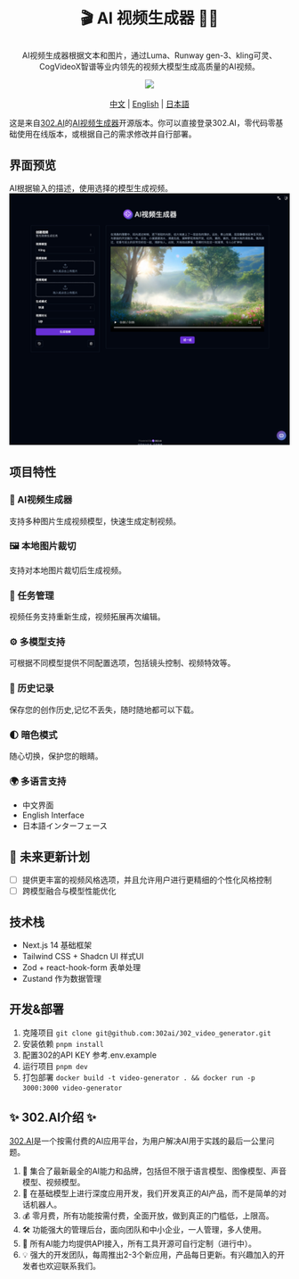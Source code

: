 # <p align="center">🎬 AI 视频生成器 🚀✨</p>

<p align="center">AI视频生成器根据文本和图片，通过Luma、Runway gen-3、kling可灵、CogVideoX智谱等业内领先的视频大模型生成高质量的AI视频。</p>

<p align="center"><a href="https://302.ai/tools/word/" target="blank"><img src="https://file.302ai.cn/gpt/imgs/github/302_badge.png" /></a></p >

<p align="center"><a href="README zh.md">中文</a> | <a href="README.md">English</a> | <a href="README_ja.md">日本語</a></p>



这是来自[302.AI](https://302.ai)的[AI视频生成器](https://302.ai/tools/vgen/)开源版本。你可以直接登录302.AI，零代码零基础使用在线版本，或根据自己的需求修改并自行部署。

## 界面预览
AI根据输入的描述，使用选择的模型生成视频。
![v-gen](docs/zh.png)

## 项目特性

### 🎥 AI视频生成器
  支持多种图片生成视频模型，快速生成定制视频。
### 🖼️ 本地图片裁切
  支持对本地图片裁切后生成视频。
### 🔄 任务管理
  视频任务支持重新生成，视频拓展再次编辑。
### ⚙️ 多模型支持
  可根据不同模型提供不同配置选项，包括镜头控制、视频特效等。
### 📜 历史记录
  保存您的创作历史,记忆不丢失，随时随地都可以下载。
### 🌓 暗色模式
  随心切换，保护您的眼睛。
### 🌍 多语言支持
  - 中文界面
  - English Interface
  - 日本語インターフェース

## 🚩 未来更新计划
- [ ] 提供更丰富的视频风格选项，并且允许用户进行更精细的个性化风格控制
- [ ] 跨模型融合与模型性能优化
  
## 技术栈

- Next.js 14 基础框架
- Tailwind CSS + Shadcn UI 样式UI
- Zod + react-hook-form 表单处理
- Zustand 作为数据管理

## 开发&部署

1. 克隆项目 `git clone git@github.com:302ai/302_video_generator.git`
2. 安装依赖 `pnpm install`
3. 配置302的API KEY 参考.env.example
4. 运行项目 `pnpm dev`
5. 打包部署 `docker build -t video-generator . && docker run -p 3000:3000 video-generator`


## ✨ 302.AI介绍 ✨

[302.AI](https://302.ai)是一个按需付费的AI应用平台，为用户解决AI用于实践的最后一公里问题。

1. 🧠 集合了最新最全的AI能力和品牌，包括但不限于语言模型、图像模型、声音模型、视频模型。
2. 🚀 在基础模型上进行深度应用开发，我们开发真正的AI产品，而不是简单的对话机器人。
3. 💰 零月费，所有功能按需付费，全面开放，做到真正的门槛低，上限高。
4. 🛠 功能强大的管理后台，面向团队和中小企业，一人管理，多人使用。
5. 🔗 所有AI能力均提供API接入，所有工具开源可自行定制（进行中）。
6. 💡 强大的开发团队，每周推出2-3个新应用，产品每日更新。有兴趣加入的开发者也欢迎联系我们。
